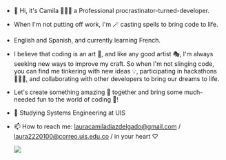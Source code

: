 - 👋 Hi, it's Camila 👩🏻‍💻 a Professional procrastinator-turned-developer. 
- When I'm not putting off work, I'm 🪄 casting spells to bring code to life. 
- English and Spanish, and currently learning French. 
- I believe that coding is an art 🎨, and like any good artist 🎭, I'm always seeking new ways to improve my craft. So when I'm not slinging code, you can find me tinkering with new ideas 💡, participating in hackathons 👩🏻‍💻, and collaborating with other developers to bring our dreams to life.
- Let's create something amazing 🌟 together and bring some much-needed fun to the world of coding 🎉!

- 👀 Studying Systems Engineering at UIS
- 📫 How to reach me: lauracamiladiazdelgado@gmail.com / laura2220100@correo.uis.edu.co / in your heart ♡

     ![](https://komarev.com/ghpvc/?username=laucamidiaz3008&style=plastic&label=My-Fans&color=ff69b4)

<!---
laucamidiaz3008/laucamidiaz3008 is a ✨ special ✨ repository because its `README.md` (this file) appears on your GitHub profile.
You can click the Preview link to take a look at your changes.
--->
